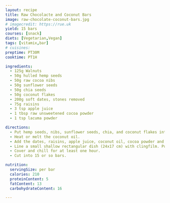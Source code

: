 ```yaml
---
layout: recipe
title: Raw Chocolacte and Coconut Bars
image: raw-chocolate-coconut-bars.jpg
# imagecredit: https://rue.uk
yield: 15 bars
courses: [snack]
diets: [Vegetarian,Vegan]
tags: [vitamix,bar]
# cuisines:
preptime: PT30M
cooktime: PT1H

ingredients:
  - 125g Walnuts
  - 50g hulled hemp seeds
  - 50g raw cocoa nibs
  - 50g sunflower seeds
  - 50g chia seeds
  - 50g coconut flakes
  - 200g soft dates, stones removed
  - 75g raisins
  - 3 tsp apple juice
  - 1 tbsp raw unsweetened cocoa powder
  - 1 tsp lacuma powder

directions:
  - Put hemp seeds, nibs, sunflower seeds, chia, and coconut flakes into vitamix. Pulse on 1 until things are chopped.
  - Heat or melt the coconut oil.
  - Add the dates, raisins, apple juice, coconut oil, cocoa powder and lacuma to the seed mix in the vitamix. Pulse on 5 until you have a firm dough. Use the tamper if necessary. If it's too dry add more coconut oil.
  - Line a small shallow rectangular dish (24x17 cm) with clingfilm. Put the mixture into the dish and spread evenly. Sprinkle coconut flakes over the top and press in lightly.
  - Cover and chill for at least one hour.
  - Cut into 15 or so bars.

nutrition:
  servingSize: per bar
  calories: 210
  proteinContent: 5
  fatContent: 13
  carbohydrateContent: 16

---
```

